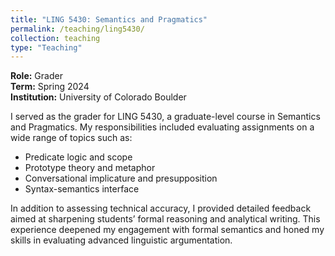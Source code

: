 ```yaml
---
title: "LING 5430: Semantics and Pragmatics"
permalink: /teaching/ling5430/
collection: teaching
type: "Teaching"
---
```


**Role:** Grader  
**Term:** Spring 2024  
**Institution:** University of Colorado Boulder

I served as the grader for LING 5430, a graduate-level course in Semantics and Pragmatics. My responsibilities included evaluating assignments on a wide range of topics such as:
- Predicate logic and scope
- Prototype theory and metaphor
- Conversational implicature and presupposition
- Syntax-semantics interface

In addition to assessing technical accuracy, I provided detailed feedback aimed at sharpening students’ formal reasoning and analytical writing. This experience deepened my engagement with formal semantics and honed my skills in evaluating advanced linguistic argumentation.
